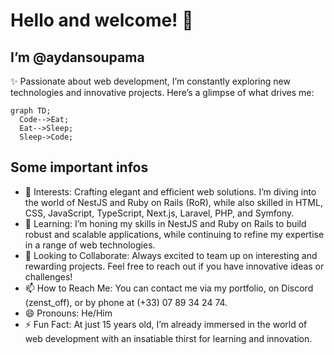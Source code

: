 # Hello and welcome! 👋
## I’m @aydansoupama

✨ Passionate about web development, I’m constantly exploring new technologies and innovative projects. Here’s a glimpse of what drives me:

```mermaid
graph TD;
  Code-->Eat;
  Eat-->Sleep;
  Sleep->Code;
```

## Some important infos
-    🔭 Interests: Crafting elegant and efficient web solutions. I’m diving into the world of NestJS and Ruby on Rails (RoR), while also skilled in HTML, CSS, JavaScript, TypeScript, Next.js, Laravel, PHP, and Symfony.
-    🌱 Learning: I’m honing my skills in NestJS and Ruby on Rails to build robust and scalable applications, while continuing to refine my expertise in a range of web technologies.
-    💞️ Looking to Collaborate: Always excited to team up on interesting and rewarding projects. Feel free to reach out if you have innovative ideas or challenges!
-    📫 How to Reach Me: You can contact me via my portfolio, on Discord (zenst_off), or by phone at (+33) 07 89 34 24 74.
-    😄 Pronouns: He/Him
-    ⚡ Fun Fact: At just 15 years old, I’m already immersed in the world of web development with an insatiable thirst for learning and innovation.
